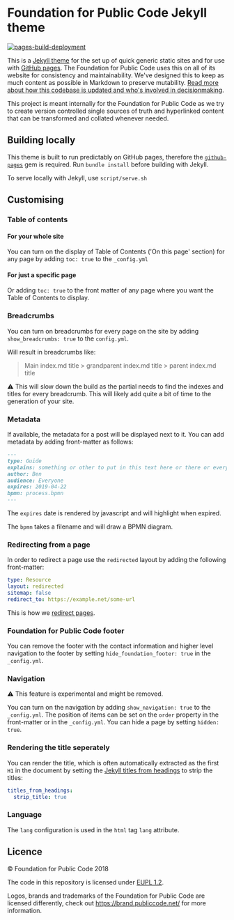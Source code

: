 # Foundation for Public Code Jekyll theme

[![pages-build-deployment](https://github.com/publiccodenet/jekyll-theme/actions/workflows/pages/pages-build-deployment/badge.svg)](https://github.com/publiccodenet/jekyll-theme/actions/workflows/pages/pages-build-deployment)

This is a [Jekyll theme](https://jekyllrb.com/docs/themes/) for the set up of quick generic static sites and for use with [GitHub pages](https://pages.github.com/). The Foundation for Public Code uses this on all of its website for consistency and maintainability. We've designed this to keep as much content as possible in Markdown to preserve mutability. [Read more about how this codebase is updated and who's involved in decisionmaking](/governance.md).

This project is meant internally for the Foundation for Public Code as we try to create version controlled single sources of truth and hyperlinked content that can be transformed and collated whenever needed.


## Building locally

This theme is built to run predictably on GitHub pages, therefore the [`github-pages`](https://github.com/github/pages-gem) gem is required. Run `bundle install` before building with Jekyll.

To serve locally with Jekyll, use `script/serve.sh`

## Customising

### Table of contents

#### For your whole site

You can turn on the display of Table of Contents ('On this page' section) for any page by adding `toc: true` to the `_config.yml` 

#### For just a specific page

Or adding `toc: true` to the front matter of any page where you want the Table of Contents to display.

### Breadcrumbs

You can turn on breadcrumbs for every page on the site by adding `show_breadcrumbs: true` to the `config.yml`.

Will result in breadcrumbs like:

> Main index.md title > grandparent index.md title > parent index.md title

:warning: This will slow down the build as the partial needs to find the indexes and titles for every breadcrumb. This will likely add quite a bit of time to the generation of your site.

### Metadata

If available, the metadata for a post will be displayed next to it. You can add metadata by adding front-matter as follows:

```markdown
---
type: Guide
explains: something or other to put in this text here or there or everywhere wherever it makes sense
author: Ben
audience: Everyone
expires: 2019-04-22
bpmn: process.bpmn
---
```

The `expires` date is rendered by javascript and will highlight when expired.

The `bpmn` takes a filename and will draw a BPMN diagram.

### Redirecting from a page

In order to redirect a page use the `redirected` layout by adding the following front-matter:

```yaml
type: Resource
layout: redirected
sitemap: false
redirect_to: https://example.net/some-url
```

This is how we [redirect pages](https://about.publiccode.net/activities/documentation/move-merge-delete-pages.md).

### Foundation for Public Code footer

You can remove the footer with the contact information and higher level navigation to the footer by setting `hide_foundation_footer: true` in the `_config.yml`.

### Navigation

⚠️ This feature is experimental and might be removed.

You can turn on the navigation by adding `show_navigation: true` to the `_config.yml`. The position of items can be set on the `order` property in the front-matter or in the `_config.yml`. You can hide a page by setting `hidden: true`.

### Rendering the title seperately

You can render the title, which is often automatically extracted as the first `H1` in the document by setting the [Jekyll titles from headings](https://github.com/benbalter/jekyll-titles-from-headings) to strip the titles:

```yaml
titles_from_headings:
  strip_title: true
```

### Language

The `lang` configuration is used in the `html` tag `lang` attribute.

## Licence

© Foundation for Public Code 2018

The code in this repository is licensed under [EUPL 1.2](LICENSE.md).

Logos, brands and trademarks of the Foundation for Public Code are licensed differently, check out https://brand.publiccode.net/ for more information.
